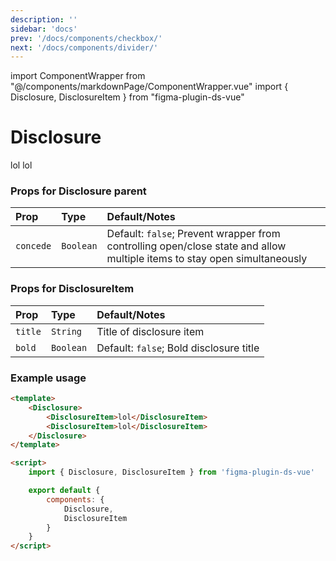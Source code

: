 ```yaml
---
description: ''
sidebar: 'docs'
prev: '/docs/components/checkbox/'
next: '/docs/components/divider/'
---
```


import ComponentWrapper from "@/components/markdownPage/ComponentWrapper.vue"
import { Disclosure, DisclosureItem } from "figma-plugin-ds-vue"

# Disclosure

<ComponentWrapper>
<Disclosure style="width: 50%">
<DisclosureItem>lol</DisclosureItem>
<DisclosureItem>lol</DisclosureItem></Disclosure>
</ComponentWrapper>

### Props for Disclosure parent

| Prop      | Type      | Default/Notes                                                                                                            |
| :-------- | :-------- | :----------------------------------------------------------------------------------------------------------------------- |
| `concede` | `Boolean` | Default: `false`; Prevent wrapper from controlling open/close state and allow multiple items to stay open simultaneously |

### Props for DisclosureItem

| Prop    | Type      | Default/Notes                           |
| :------ | :-------- | :-------------------------------------- |
| `title` | `String`  | Title of disclosure item                |
| `bold`  | `Boolean` | Default: `false`; Bold disclosure title |

### Example usage

```html
<template>
	<Disclosure>
		<DisclosureItem>lol</DisclosureItem>
		<DisclosureItem>lol</DisclosureItem>
	</Disclosure>
</template>

<script>
	import { Disclosure, DisclosureItem } from 'figma-plugin-ds-vue'

	export default {
		components: {
			Disclosure,
			DisclosureItem
		}
	}
</script>
```
